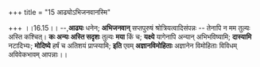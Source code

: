 +++
title = "15 आढ्योऽभिजनवानस्मि"

+++
।।16.15।। --,**आढ्यः** धनेन; **अभिजनवान्** सप्तपुरुषं
श्रोत्रियत्वादिसंपन्नः -- तेनापि न मम तुल्यः अस्ति कश्चित्। **कः अन्यः
अस्ति सदृशः** तुल्यः **मया** किं च; **यक्ष्ये** यागेनापि अन्यान्
अभिभविष्यामि; **दास्यामि** नटादिभ्यः; **मोदिष्ये** हर्षं च अतिशयं
प्राप्स्यामि; **इति** एवम् **अज्ञानविमोहिताः** अज्ञानेन विमोहिताः
विविधम् अविवेकभावम् आपन्नाः।।
